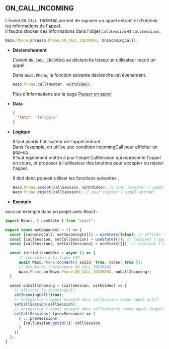 ## ON_CALL_INCOMING

L'event `ON_CALL_INCOMING` permet de signaler un appel entrant et d'obtenir les informations de l'appel.  
Il faudra stocker ces informations dans l'objet `callSession` et `callSessions`.

```js
Wazo.Phone.on(Wazo.Phone.ON_CALL_INCOMING, OnIncomingCall);
```

<div class="useless-tab-container">

- **Déclenchement**

  L'event `ON_CALL_INCOMING` se déclenche lorsqu'un utilisateur reçoit un appel.

  Dans `Wazo.Phone`, la fonction suivante déclenche cet évènement.
  
  ```js
  Wazo.Phone.call(number, withVideo);
  ```
  Plus d'informations sur la page [Passer un appel](/fr/simpleapi/phone?id=passer-un-appel)

- **Data**

  ```json
  {
    "toto": "lerigolo"
  }
  ```
- **Logique**

  Il faut avertir l'utilisateur de l'appel entrant.  
  Dans l'exemple, on utilise une condition incomingCall pour afficher un pop-up.  
  Il faut également mettre à jour l'objet CallSession qui représente l'appel en cours,
  et proposer à l'utilisateur des boutons pour accepter ou rejeter l'appel.

  Il doit donc pouvoir utiliser les fonctions suivantes :
  ```js
  Wazo.Phone.accept(callSession, withVideo); // pour accepter l'appel entrant
  Wazo.Phone.reject(callSession); // pour rejeter l'appel entrant
  ```

- **Exemple**

 voici un exemple dans un projet avec React :
  
  ```js
  import React, { useState } from "react";
  
  export const myComponent = () => {
    const [incomingCall, setIncomingCall] = useState(false); // affiche l'appel entrant si true
    const [callSession, setCallSession] = useState({}); // contient l'appel actif
    const [callSessions, setCallSessions] = useState({}); // contient l'ensemble des appels (en cours et disponible)

    const initializeWebRtc = async () => {
        // connexion à la ligne SIP
        await Wazo.Phone.connect({ audio: true, video: true });
        // écoute de l'évènement ON_CALL_INCOMING
        Wazo.Phone.on(Wazo.Phone.ON_CALL_INCOMING, onCallIncoming);
    }

    const onCallIncoming = (callSession, withVideo) => {
      // afficher le incomingCall
      setIncomingCall(true);
      // enregistre l'appel accepté dans callSession comme appel actif
      setCallSession(callSession);
      // enregistre l'appel accepté dans callSessions comme appel disponible
      setCallSessions( (prevSessions) => (
        { ...prevSessions,
          [callSession.getId()]: callSession
        }
      ))
    };
  }
  ```

</div>